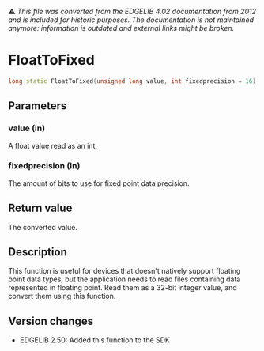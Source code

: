 :warning: _This file was converted from the EDGELIB 4.02 documentation from 2012 and is included for historic purposes. The documentation is not maintained anymore: information is outdated and external links might be broken._

# FloatToFixed


```c++
long static FloatToFixed(unsigned long value, int fixedprecision = 16)
```

## Parameters
### value (in)
A float value read as an int.

### fixedprecision (in)
The amount of bits to use for fixed point data precision.

## Return value
The converted value.

## Description
This function is useful for devices that doesn't natively support floating point data types, but the application needs to read files containing data represented in floating point. Read them as a 32-bit integer value, and convert them using this function.

## Version changes
- EDGELIB 2.50: Added this function to the SDK

